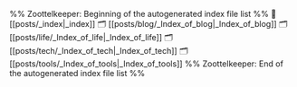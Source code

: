 %% Zoottelkeeper: Beginning of the autogenerated index file list  %%
📄 [[posts/_index|_index]]
🗂️ [[posts/blog/_Index_of_blog|_Index_of_blog]]
🗂️ [[posts/life/_Index_of_life|_Index_of_life]]
🗂️ [[posts/tech/_Index_of_tech|_Index_of_tech]]
🗂️ [[posts/tools/_Index_of_tools|_Index_of_tools]]
%% Zoottelkeeper: End of the autogenerated index file list  %%
